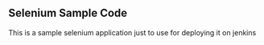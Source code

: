 ## Selenium Sample Code

This is a sample selenium application just to use for deploying it on jenkins